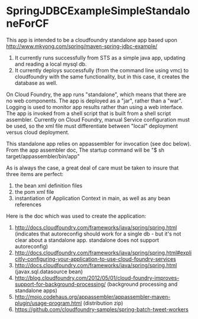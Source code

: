 SpringJDBCExampleSimpleStandaloneForCF
======================================

This app is intended to be a cloudfoundry standalone app based upon http://www.mkyong.com/spring/maven-spring-jdbc-example/ 
 
1. It currently runs successfully from STS as a simple java app, updating and reading a local mysql db.
2. It currently deploys successfully (from the command line using vmc) to cloudfoundry with the same functionality, but in this case,
it creates the database as well.

On Cloud Foundry, the app runs "standalone", which means that there are no web components. The app is deployed as a "jar", rather than a "war".
Logging is used to monitor app results rather than using a web interface. The app is invoked from a shell script that is built from a shell script 
assembler. Currently on Cloud Foundry, manual Service configuration must be used, so the xml file must differentiate between "local" deployment 
versus cloud deployment.

This standalone app relies on appassembler for invocation (see doc below). 
From the app assembler doc, The startup command will be "$ sh target/appassembler/bin/app"

As is always the case, a great deal of care must be taken to insure that three items are perfect:
1. the bean xml definition files
2. the pom xml file
3. instantiation of Application Context in main, as well as any bean references

Here is the doc which was used to create the application:
1. http://docs.cloudfoundry.com/frameworks/java/spring/spring.html (indicates that autoreconfig should work for a single db - but it's not
clear about a standalone app. standalone does not support autoreconfig)
2. http://docs.cloudfoundry.com/frameworks/java/spring/spring.html#explicitly-configuring-your-application-to-use-cloud-foundry-services
3. http://docs.cloudfoundry.com/frameworks/java/spring/spring.html (javax.sql.datasource bean)
4. http://blog.cloudfoundry.com/2012/05/01/cloud-foundry-improves-support-for-background-processing/ (background processing and standalone apps)
5. http://mojo.codehaus.org/appassembler/appassembler-maven-plugin/usage-program.html (distribution zip)
6. https://github.com/cloudfoundry-samples/spring-batch-tweet-workers

